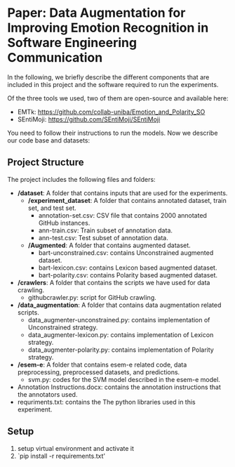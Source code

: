# Paper: Data Augmentation for Improving Emotion Recognition in Software Engineering Communication
In the following, we briefly describe the different components that are included in this project and the software required to run the experiments.

Of the three tools we used, two of them are open-source and available here:
* EMTk: https://github.com/collab-uniba/Emotion_and_Polarity_SO
* SEntiMoji: https://github.com/SEntiMoji/SEntiMoji

You need to follow their instructions to run the models. Now we describe our code base and datasets:

## Project Structure
The project includes the following files and folders:

  - __/dataset__: A folder that contains inputs that are used for the experiments.
    - __/experiment_dataset__: A folder that contains annotated dataset, train set, and test set.
	    - annotation-set.csv: CSV file that contains 2000 annotated GitHub instances.
	    - ann-train.csv: Train subset of annotation data.
	    - ann-test.csv: Test subset of annotation data.
    - __/Augmented__: A folder that contains augmented dataset.
	    - bart-unconstrained.csv: contains Unconstrained augmented dataset.
	    - bart-lexicon.csv: contains Lexicon based augmented dataset.
	    - bart-polarity.csv: contains Polarity based augmented dataset.
  - __/crawlers__: A folder that contains the scripts we have used for data crawling.
     - githubcrawler.py: script for GitHub crawling.
 - __/data_augmentation__: A folder that contains data augmentation related scripts.
     - data_augmenter-unconstrained.py: contains implementation of Unconstrained strategy.
     - data_augmenter-lexicon.py: contains implementation of Lexicon strategy.
     - data_augmenter-polarity.py: contains implementation of Polarity strategy.
 - __/esem-e__: A folder that contains esem-e related code, data preprocessing, preprocessed datasets, and predictions.
     - svm.py: codes for the SVM model described in the esem-e model.
 - Annotation Instructions.docx: contains the annotation instructions that the annotators used.
 - requriments.txt: contains the The python libraries used in this experiment.

## Setup
1. setup virtual environment and activate it
2. `pip install -r requirements.txt'

